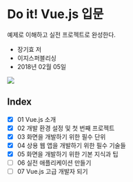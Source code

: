 # Do it! Vue.js 입문

예제로 이해하고 실전 프로젝트로 완성한다.


* 장기효 저 
* 이지스퍼블리싱 
* 2018년 02월 05일

<img src="http://image.yes24.com/goods/58206961/200x0"/>

## Index

- [x] 01 Vue.js 소개
- [x] 02 개발 환경 설정 및 첫 번째 프로젝트
- [x] 03 화면을 개발하기 위한 필수 단위
- [x] 04 상용 웹 앱을 개발하기 위한 필수 기술들
- [x] 05 화면을 개발하기 위한 기본 지식과 팁
- [ ] 06 실전 애플리케이션 만들기
- [ ] 07 Vue.js 고급 개발자 되기
